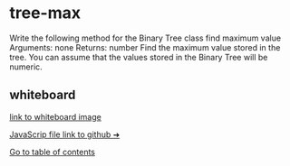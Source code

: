 # tree-max
Write the following method for the Binary Tree class
     find maximum value
     Arguments: none
     Returns: number
Find the maximum value stored in the tree. You can assume that the values stored in the Binary Tree will be numeric.

## whiteboard

[link to whiteboard image](https://i.imgur.com/ePDwwT7.png)


[JavaScrip file link to github ➜](https://github.com/Suhaib-Ersan/401-data-structures-and-algorithms/blob/main/class-16-tree-max/tree-max.js)

[Go to table of contents](https://suhaib-ersan.github.io/401-data-structures-and-algorithms)